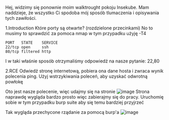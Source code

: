 Hej, widzimy się ponownie moim walktrought pokoju Insekube. Mam naddzieje, że wszystko Ci spodoba mój sposób tlumaczenia i opisywania tych zawiłości.

  1.Introduction
Które porty są otwarte? (rozdzielone przecinkami)
No to musimy to sprawdzić za pomoca nmap w tym przypadku użyję -T4
```
PORT   STATE    SERVICE
22/tcp open     ssh
80/tcp filtered http
```
I w taki właśnie sposób otrzymaliśmy odpowiedź na nasze pytanie: 22,80

  2.RCE
Odwiedź stronę internetową, pobiera ona dane hosta i zwraca wynik polecenia ping.
Użyj wstrzykiwania poleceń, aby uzyskać odwrotną powłokę

Oto jest nasze polecenie, więc udajmy się na stronie
![image](https://github.com/user-attachments/assets/f7742c59-bd87-404b-b98f-5cb294499ea1)
Strona naprawdę wygląda bardzo prosto więc zabierajmy się do pracy.
Uruchomię sobie w tym przypadku burp suite aby się temu bardziej przyjrzeć

Tak wygląda przechycone rządanie za pomocą burp'a
![image](https://github.com/user-attachments/assets/fe57bd15-0eb2-488f-8e41-f18cd885a5ae)
